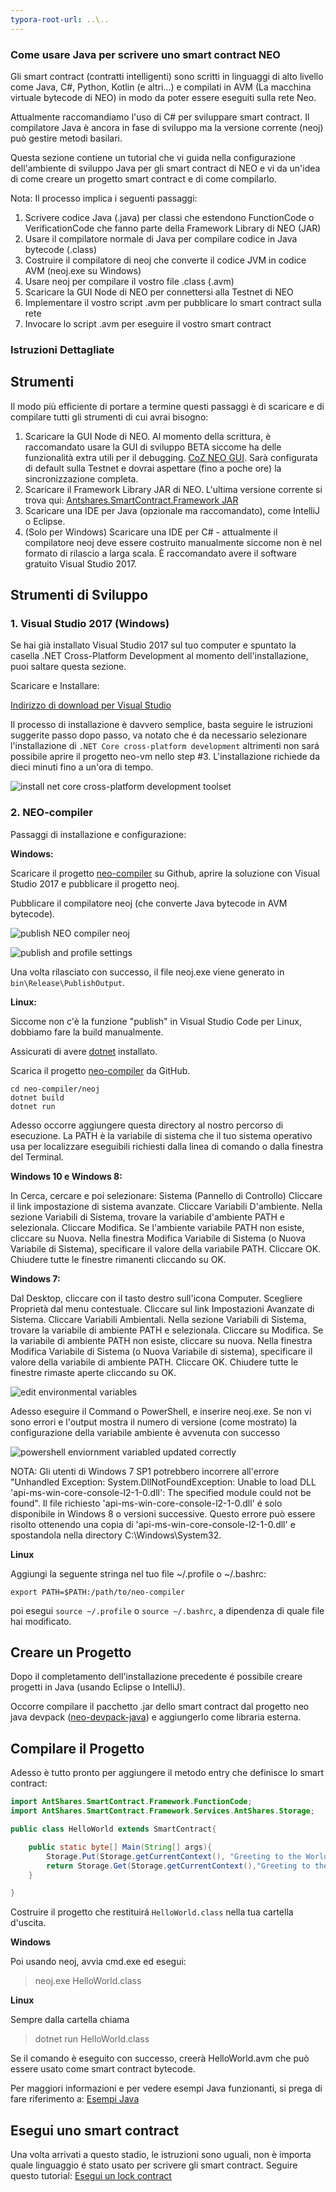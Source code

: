 ```yaml
---
typora-root-url: ..\..
---
```


### Come usare Java per scrivere uno smart contract NEO

Gli smart contract (contratti intelligenti) sono scritti in linguaggi di alto livello come Java, C#, Python, Kotlin (e altri...) e compilati in AVM (La macchina virtuale bytecode di NEO) in modo da poter essere eseguiti sulla rete Neo. 

Attualmente raccomandiamo l'uso di C# per sviluppare smart contract. Il compilatore Java è ancora in fase di sviluppo ma la versione corrente (neoj) può gestire metodi basilari.

Questa sezione contiene un tutorial che vi guida nella configurazione dell'ambiente di sviluppo Java per gli smart contract di NEO e vi da un'idea di ​​come creare un progetto smart contract e di come compilarlo.

Nota: Il processo implica i seguenti passaggi:
1. Scrivere codice Java (.java) per classi che estendono FunctionCode o VerificationCode che fanno parte della Framework Library di NEO (JAR)
2. Usare il compilatore normale di Java per compilare codice in Java bytecode (.class)
3. Costruire il compilatore di neoj che converte il codice JVM in codice AVM (neoj.exe su Windows)
4. Usare neoj per compilare il vostro file .class (.avm)
5. Scaricare la GUI Node di NEO per connettersi alla Testnet di NEO
6. Implementare il vostro script .avm per pubblicare lo smart contract sulla rete
7. Invocare lo script .avm per eseguire il vostro smart contract

### Istruzioni Dettagliate

## Strumenti

Il modo più efficiente di portare a termine questi passaggi è di scaricare e di compilare tutti gli strumenti di cui avrai bisogno:

1. Scaricare la GUI Node di NEO. Al momento della scrittura, è raccomandato usare la GUI di sviluppo BETA siccome ha delle funzionalità extra utili per il debugging. [CoZ NEO GUI](https://github.com/CityOfZion/neo-gui-developer). Sarà configurata di default sulla Testnet e dovrai aspettare (fino a poche ore) la sincronizzazione completa.
2. Scaricare il Framework Library JAR di NEO. L'ultima versione corrente si trova qui: [Antshares.SmartContract.Framework JAR](https://github.com/CityOfZion/neo-java-sdk/blob/master/target/org.neo.smartcontract.framework.jar)
3. Scaricare una IDE per Java (opzionale ma raccomandato), come IntelliJ o Eclipse.
4. (Solo per Windows) Scaricare una IDE per C# - attualmente il compilatore neoj deve essere costruito manualmente siccome non è nel formato di rilascio a larga scala. È raccomandato avere il software gratuito Visual Studio 2017.

## Strumenti di Sviluppo

### 1. Visual Studio 2017 (Windows)

Se hai già installato Visual Studio 2017 sul tuo computer e spuntato la casella .NET Cross-Platform Development al momento dell'installazione, puoi saltare questa sezione.

Scaricare e Installare:

[Indirizzo di download per Visual Studio](https://www.visualstudio.com/products/visual-studio-community-vs)

Il processo di installazione è davvero semplice, basta seguire le istruzioni suggerite passo dopo passo, va notato che é da necessario selezionare l'installazione di `.NET Core cross-platform development` altrimenti non sará possibile aprire il progetto neo-vm nello step #3. L'installazione richiede da dieci minuti fino a un'ora di tempo.

![install net core cross-platform development toolset](/assets/install_core_cross_platform_development_toolset.png)

### 2. NEO-compiler

Passaggi di installazione e configurazione:

**Windows:**

Scaricare il progetto [neo-compiler](https://github.com/neo-project/neo-compiler) su Github, aprire la soluzione con Visual Studio 2017 e pubblicare il progetto neoj.

Pubblicare il compilatore neoj (che converte Java bytecode in AVM bytecode).

![publish NEO compiler neoj](/assets/publish_neo_compiler_neoj.png)

![publish and profile settings](/assets/publish_and_profile_settings.png)

Una volta rilasciato con successo, il file neoj.exe viene generato in `bin\Release\PublishOutput`.

**Linux:**

Siccome non c'è la funzione "publish" in Visual Studio Code per Linux, dobbiamo fare la build manualmente.

Assicurati di avere [dotnet](https://docs.microsoft.com/en-us/dotnet/core/linux-prerequisites?tabs=netcore2x#install-net-core-for-ubuntu-1404-ubuntu-1604-ubuntu-1610--linux-mint-17-linux-mint-18-64-bit) installato.

Scarica il progetto [neo-compiler](https://github.com/neo-project/neo-compiler) da GitHub.

```
cd neo-compiler/neoj
dotnet build
dotnet run
```

Adesso occorre aggiungere questa directory al nostro percorso di esecuzione. La PATH è la variabile di sistema che il tuo sistema operativo usa per localizzare eseguibili richiesti dalla linea di comando o dalla finestra del Terminal.

**Windows 10 e Windows 8:**

  In Cerca, cercare e poi selezionare: Sistema (Pannello di Controllo)
  Cliccare il link impostazione di sistema avanzate.
  Cliccare Variabili D'ambiente. Nella sezione Variabili di Sistema, trovare la variabile d'ambiente PATH e selezionala. Cliccare Modifica. Se l'ambiente variabile PATH non esiste, cliccare su Nuova.
   Nella finestra Modifica Variabile di Sistema (o Nuova Variabile di Sistema), specificare il valore della variabile PATH. Cliccare OK. Chiudere tutte le finestre rimanenti cliccando su OK.

**Windows 7:**

  Dal Desktop, cliccare con il tasto destro sull'icona Computer. 
  Scegliere Proprietà dal menu contestuale.
  Cliccare sul link Impostazioni Avanzate di Sistema.
  Cliccare Variabili Ambientali. Nella sezione Variabili di Sistema, trovare la variabile di ambiente PATH e selezionala. Cliccare su Modifica. Se la variabile di ambiente PATH non esiste, cliccare su nuova.
  Nella finestra Modifica Variabile di Sistema (o Nuova Variabile di sistema), specificare il valore della variabile di ambiente PATH. Cliccare OK. Chiudere tutte le finestre rimaste aperte cliccando su OK.

![edit environmental variables](/assets/edit_environmental_variables.png)

Adesso eseguire il Command o PowerShell, e inserire neoj.exe. Se non vi sono errori e l'output mostra il numero di versione (come mostrato) la configurazione della variabile ambiente è avvenuta con successo

![powershell enviornment variabled updated correctly](/assets/powershell_enviornment_variabled_updated_correctly.png)

NOTA: Gli utenti di Windows 7 SP1 potrebbero incorrere all'errore "Unhandled Exception: System.DllNotFoundException: Unable to load DLL 'api-ms-win-core-console-l2-1-0.dll': The specified module could not be found". Il file richiesto 'api-ms-win-core-console-l2-1-0.dll' é solo disponibile in Windows 8 o versioni successive. Questo errore può essere risolto ottenendo una copia di 'api-ms-win-core-console-l2-1-0.dll' e spostandola nella directory C:\Windows\System32.

**Linux**

Aggiungi la seguente stringa nel tuo file ~/.profile o ~/.bashrc:

`export PATH=$PATH:/path/to/neo-compiler`

poi esegui `source ~/.profile` o `source ~/.bashrc`, a dipendenza di quale file hai modificato.


## Creare un Progetto

Dopo il completamento dell'installazione precedente é possibile creare progetti in Java (usando Eclipse o IntelliJ).

Occorre compilare il pacchetto .jar dello smart contract dal progetto neo java devpack ([neo-devpack-java](https://github.com/neo-project/neo-devpack-java)) e aggiungerlo come libraria esterna.


## Compilare il Progetto

Adesso è tutto pronto per aggiungere il metodo entry che definisce lo smart contract:

```Java
import AntShares.SmartContract.Framework.FunctionCode;
import AntShares.SmartContract.Framework.Services.AntShares.Storage;

public class HelloWorld extends SmartContract{

    public static byte[] Main(String[] args){
        Storage.Put(Storage.getCurrentContext(), "Greeting to the World", "Hello World!");
        return Storage.Get(Storage.getCurrentContext(),"Greeting to the World");
    }

}
```

Costruire il progetto che restituirá `HelloWorld.class` nella tua cartella d'uscita.

**Windows**

Poi usando neoj, avvia cmd.exe ed esegui:

> neoj.exe HelloWorld.class

**Linux**

Sempre dalla cartella chiama

> dotnet run HelloWorld.class

Se il comando è eseguito con successo, creerà HelloWorld.avm che può essere usato come smart contract bytecode.

Per maggiori informazioni e per vedere esempi Java funzionanti, si prega di fare riferimento a: [Esempi Java](https://github.com/neo-project/examples-java)

## Esegui uno smart contract

Una volta arrivati a questo stadio, le istruzioni sono uguali, non è importa quale linguaggio é stato usato per scrivere gli smart contract.
Seguire questo tutorial: [Esegui un lock contract](http://docs.neo.org/en-us/sc/tutorial/Lock2.html)
